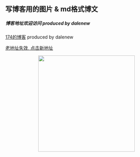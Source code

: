 ## 写博客用的图片 & md格式博文
##### 博客地址欢迎访问 produced by dalenew
[174的博客](https://174studio.com:17447/blog/) produced by dalenew

[老地址失效, 点击新地址](https://wangwei0223.github.io/)

<div align=center><img height="300" src="https://raw.githubusercontent.com/Wangwei0223/markdown_photos/master/test-image/J.fla.png"/></div>

